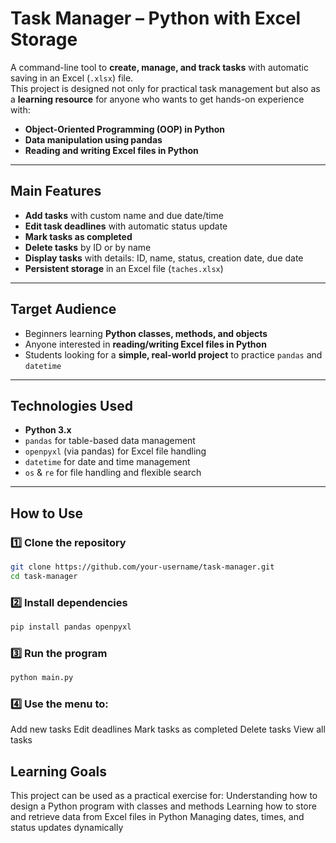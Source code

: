 # Task Manager – Python with Excel Storage

A command-line tool to **create, manage, and track tasks** with automatic saving in an Excel (`.xlsx`) file.  
This project is designed not only for practical task management but also as a **learning resource** for anyone who wants to get hands-on experience with:
- **Object-Oriented Programming (OOP) in Python**
- **Data manipulation using pandas**
- **Reading and writing Excel files in Python**

---

## Main Features
- **Add tasks** with custom name and due date/time
- **Edit task deadlines** with automatic status update
- **Mark tasks as completed**
- **Delete tasks** by ID or by name
- **Display tasks** with details: ID, name, status, creation date, due date
- **Persistent storage** in an Excel file (`taches.xlsx`)

---

## Target Audience
- Beginners learning **Python classes, methods, and objects**
- Anyone interested in **reading/writing Excel files in Python**
- Students looking for a **simple, real-world project** to practice `pandas` and `datetime`

---

## Technologies Used
- **Python 3.x**
- `pandas` for table-based data management
- `openpyxl` (via pandas) for Excel file handling
- `datetime` for date and time management
- `os` & `re` for file handling and flexible search

---

## How to Use

### 1️⃣ Clone the repository
```bash
git clone https://github.com/your-username/task-manager.git
cd task-manager
```
### 2️⃣ Install dependencies
```bash
pip install pandas openpyxl
```

### 3️⃣ Run the program
```bash
python main.py
```
### 4️⃣ Use the menu to:
  Add new tasks
  Edit deadlines
  Mark tasks as completed
  Delete tasks
  View all tasks

## Learning Goals
This project can be used as a practical exercise for:
Understanding how to design a Python program with classes and methods
Learning how to store and retrieve data from Excel files in Python
Managing dates, times, and status updates dynamically


